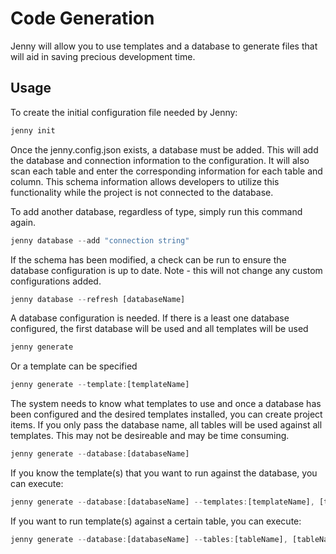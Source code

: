﻿# Code Generation

Jenny will allow you to use templates and a database to generate files that will aid in saving 
precious development time.

## Usage

To create the initial configuration file needed by Jenny:

```javascript
jenny init
```

Once the jenny.config.json exists, a database must be added.  This will add the database and
connection information to the configuration.  It will also scan each table and enter the 
corresponding information for each table and column.  This schema information allows developers to
utilize this functionality while the project is not connected to the database.

To add another database, regardless of type, simply run this command again.

```javascript
jenny database --add "connection string"
```

If the schema has been modified, a check can be run to ensure the database configuration is up 
to date.  Note - this will not change any custom configurations added.

```javascript
jenny database --refresh [databaseName]
```

A database configuration is needed.  If there is a least one database configured, the first database will
be used and all templates will be used

```javascript
jenny generate
```

Or a template can be specified

```javascript
jenny generate --template:[templateName]
```

The system needs to know what templates to use and once a database has been configured and 
the desired templates installed, you can create project items.  If you only pass the 
database name, all tables will be used against all templates.  This may not be desireable 
and may be time consuming.

```javascript
jenny generate --database:[databaseName]
```

If you know the template(s) that you want to run against the database, you can execute:

```javascript
jenny generate --database:[databaseName] --templates:[templateName], [templateName]
```

If you want to run template(s) against a certain table, you can execute:

```javascript
jenny generate --database:[databaseName] --tables:[tableName], [tableName] --templates:[templateName], [templateName]
```